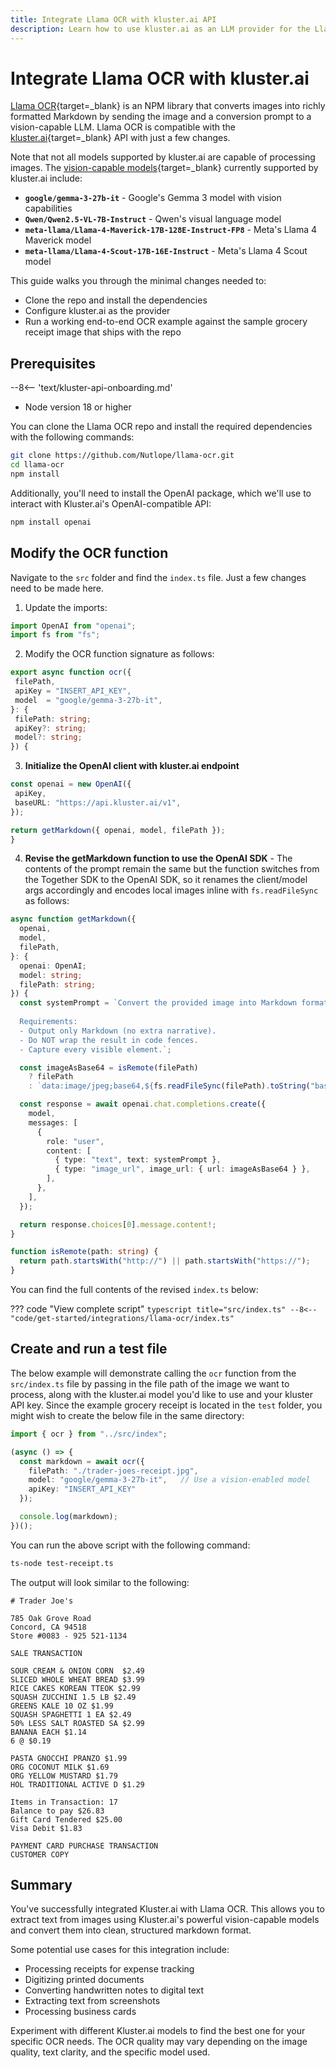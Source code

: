 ```yaml
---
title: Integrate Llama OCR with kluster.ai API
description: Learn how to use kluster.ai as an LLM provider for the Llama OCR NPM library to run vision-enabled OCR with any multimodal model on the kluster.ai platform.
---
```


# Integrate Llama OCR with kluster.ai

[Llama OCR](https://llamaocr.com/){target=\_blank} is an NPM library that converts images into richly formatted Markdown by sending the image and a conversion prompt to a vision-capable LLM. Llama OCR is compatible with the [kluster.ai](https://www.kluster.ai/){target=\_blank} API with just a few changes.

Note that not all models supported by kluster.ai are capable of processing images. The [vision-capable models](/get-started/models/){target=\_blank} currently supported by kluster.ai include:

- **`google/gemma-3-27b-it`** - Google's Gemma 3 model with vision capabilities
- **`Qwen/Qwen2.5-VL-7B-Instruct`** - Qwen's visual language model
- **`meta-llama/Llama-4-Maverick-17B-128E-Instruct-FP8`** - Meta's Llama 4 Maverick model
- **`meta-llama/Llama-4-Scout-17B-16E-Instruct`** - Meta's Llama 4 Scout model

This guide walks you through the minimal changes needed to:

- Clone the repo and install the dependencies
- Configure kluster.ai as the provider
- Run a working end-to-end OCR example against the sample grocery receipt image that ships with the repo

## Prerequisites

--8<-- 'text/kluster-api-onboarding.md'
- Node version 18 or higher

You can clone the Llama OCR repo and install the required dependencies with the following commands:

```bash
git clone https://github.com/Nutlope/llama-ocr.git
cd llama-ocr
npm install
```

Additionally, you'll need to install the OpenAI package, which we'll use to interact with Kluster.ai's OpenAI-compatible API:

```bash
npm install openai
```

## Modify the OCR function

Navigate to the `src` folder and find the `index.ts` file. Just a few changes need to be made here.

1. Update the imports: 
```typescript
import OpenAI from "openai"; 
import fs from "fs";                   
```
2. Modify the OCR function signature as follows: 
```typescript
export async function ocr({
 filePath,
 apiKey = "INSERT_API_KEY",         
 model  = "google/gemma-3-27b-it",           
}: {
 filePath: string;
 apiKey?: string;
 model?: string;                             
}) {
```
3. **Initialize the OpenAI client with kluster.ai endpoint**
```typescript
const openai = new OpenAI({
 apiKey,
 baseURL: "https://api.kluster.ai/v1",         
});

return getMarkdown({ openai, model, filePath });
}
```
4. **Revise the getMarkdown function to use the OpenAI SDK** - The contents of the prompt remain the same but the function switches from the Together SDK to the OpenAI SDK, so it renames the client/model args accordingly and encodes local images inline with `fs.readFileSync` as follows:
```typescript
async function getMarkdown({
  openai,
  model,
  filePath,
}: {
  openai: OpenAI;
  model: string;
  filePath: string;
}) {
  const systemPrompt = `Convert the provided image into Markdown format. Ensure that all content from the page is included, such as headers, footers, subtexts, images (with alt text if possible), tables, and any other elements.
  
  Requirements:
  - Output only Markdown (no extra narrative).
  - Do NOT wrap the result in code fences.
  - Capture every visible element.`;

  const imageAsBase64 = isRemote(filePath)
    ? filePath
    : `data:image/jpeg;base64,${fs.readFileSync(filePath).toString("base64")}`;

  const response = await openai.chat.completions.create({
    model,
    messages: [
      {
        role: "user",
        content: [
          { type: "text", text: systemPrompt },
          { type: "image_url", image_url: { url: imageAsBase64 } },
        ],
      },
    ],
  });

  return response.choices[0].message.content!;
}

function isRemote(path: string) {
  return path.startsWith("http://") || path.startsWith("https://");
}
```

You can find the full contents of the revised `index.ts` below:

??? code "View complete script"
    ```typescript title="src/index.ts"
    --8<-- "code/get-started/integrations/llama-ocr/index.ts"
    ```

## Create and run a test file

The below example will demonstrate calling the `ocr` function from the `src/index.ts` file by passing in the file path of the image we want to process, along with the kluster.ai model you'd like to use and your kluster API key. Since the example grocery receipt is located in the `test` folder, you might wish to create the below file in the same directory:

```typescript title="test-receipt.ts"
import { ocr } from "../src/index";

(async () => {
  const markdown = await ocr({
    filePath: "./trader-joes-receipt.jpg",
    model: "google/gemma-3-27b-it",   // Use a vision-enabled model
    apiKey: "INSERT_API_KEY"       	 
  });

  console.log(markdown);
})();
```

You can run the above script with the following command:

```bash
ts-node test-receipt.ts
```

The output will look similar to the following:

```
# Trader Joe's

785 Oak Grove Road
Concord, CA 94518
Store #0083 - 925 521-1134

SALE TRANSACTION

SOUR CREAM & ONION CORN  $2.49
SLICED WHOLE WHEAT BREAD $3.99
RICE CAKES KOREAN TTEOK $2.99
SQUASH ZUCCHINI 1.5 LB $2.49
GREENS KALE 10 OZ $1.99
SQUASH SPAGHETTI 1 EA $2.49
50% LESS SALT ROASTED SA $2.99
BANANA EACH $1.14
6 @ $0.19

PASTA GNOCCHI PRANZO $1.99
ORG COCONUT MILK $1.69
ORG YELLOW MUSTARD $1.79
HOL TRADITIONAL ACTIVE D $1.29

Items in Transaction: 17
Balance to pay $26.83
Gift Card Tendered $25.00
Visa Debit $1.83

PAYMENT CARD PURCHASE TRANSACTION
CUSTOMER COPY
```

## Summary

You've successfully integrated Kluster.ai with Llama OCR. This allows you to extract text from images using Kluster.ai's powerful vision-capable models and convert them into clean, structured markdown format.

Some potential use cases for this integration include:

- Processing receipts for expense tracking
- Digitizing printed documents
- Converting handwritten notes to digital text
- Extracting text from screenshots
- Processing business cards

Experiment with different Kluster.ai models to find the best one for your specific OCR needs. The OCR quality may vary depending on the image quality, text clarity, and the specific model used.